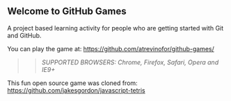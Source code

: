 ## Welcome to GitHub Games

A project based learning activity for people who are getting started with Git and GitHub.

You can play the game at: https://github.com/atrevinofor/github-games/

>> _*SUPPORTED BROWSERS*: Chrome, Firefox, Safari, Opera and IE9+_

This fun open source game was cloned from: https://github.com/jakesgordon/javascript-tetris
